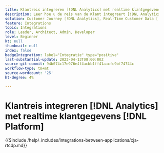 ```yaml
---
title: Klantreis integreren [!DNL Analytics] met realtime klantgegevens [!DNL Platform]
description: Leer hoe u de reis van de Klant integreert [!DNL Analytics] met realtime klantgegevens [!DNL Platform].
solution: Customer Journey [!DNL Analytics], Real-Time Customer Data [!DNL Platform]
feature: Integrations
topic: Integrations
role: Leader, Architect, Admin, Developer
level: Beginner
kt: null
thumbnail: null
index: false
badgeIntegration: label="Integratie" type="positive"
last-substantial-update: 2023-04-13T00:00:00Z
source-git-commit: 94b074c17e976e4f4acbb1ff41aacfc9bf74744c
workflow-type: tm+mt
source-wordcount: '25'
ht-degree: 4%

---
```



# Klantreis integreren [!DNL Analytics] met realtime klantgegevens [!DNL Platform]

{{$include /help/_includes/integrations-between-applications/cja-rtcdp.md}}
